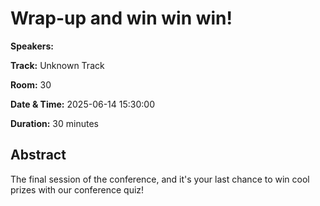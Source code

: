 # Wrap-up and win win win!

**Speakers:** 
                    
**Track:** Unknown Track
                    
**Room:** 30
                    
**Date & Time:** 2025-06-14 15:30:00
                    
**Duration:** 30 minutes
                    
## Abstract
                    
The final session of the conference, and it's your last chance to win cool prizes with our conference quiz!
